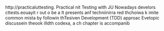 
http://practicaluttesting.
Practical nit Testing with JU
Nowadays develors cttests.eouayit  r out o be a
It presents anf techniinirra red thchoiwa  k imite common mista by followin thTesiven Development (TDD) approac Evetopic discussein theook  illdth codexa, a ch chapter is accompanib













